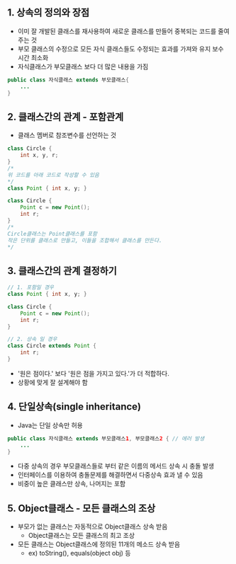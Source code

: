 ## 1. 상속의 정의와 장점 
- 이미 잘 개발된 클래스를 재사용하여 새로운 클래스를 만들어 중복되는 코드를 줄여주는 것
- 부모 클래스의 수정으로 모든 자식 클래스들도 수정되는 효과를 가져와 유지 보수 시간 최소화
- 자식클래스가 부모클래스 보다 더 많은 내용을 가짐
```java
public class 자식클래스 extends 부모클래스{
	...
}
```

## 2. 클래스간의 관계 - 포함관계  
- 클래스 멤버로 참조변수를 선언하는 것
```java
class Circle {
	int x, y, r;
}
/* 
위 코드를 아래 코드로 작성할 수 있음
*/
class Point { int x, y; }

class Circle {
	Point c = new Point();
	int r;
}
/*
Circle클래스는 Point클래스를 포함
작은 단위를 클래스로 만들고, 이들을 조합해서 클래스를 만든다.
*/
```

## 3. 클래스간의 관계 결정하기 
```java
// 1. 포함일 경우
class Point { int x, y; }

class Circle {
	Point c = new Point();
	int r;
}

// 2. 상속 일 경우
class Circle extends Point {
	int r;
}
```
- '원은 점이다.' 보다 '원은 점을 가지고 있다.'가 더 적합하다.
- 상황에 맞게 잘 설계해야 함

## 4. 단일상속(single inheritance)
- Java는 단일 상속만 허용
```java
public class 자식클래스 extends 부모클래스1, 부모클래스2 { // 에러 발생
	...
}
```
- 다중 상속의 경우 부모클래스들로 부터 같은 이름의 메서드 상속 시 충돌 발생
- 인터페이스를 이용하여 충돌문제를 해결하면서 다중상속 효과 낼 수 있음
- 비중이 높은 클래스만 상속, 나머지는 포함

## 5. Object클래스 - 모든 클래스의 조상
- 부모가 없는 클래스는 자동적으로 Object클래스 상속 받음
	- Object클래스는 모든 클래스의 최고 조상
- 모든 클래스는 Object클래스에 정의된 11개의 메소드 상속 받음
	- ex) toString(), equals(object obj) 등
